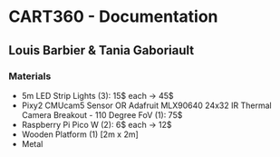 # CART360 - Documentation
## Louis Barbier & Tania Gaboriault
### Materials
- 5m LED Strip Lights (3): 15$ each -> 45$
- Pixy2 CMUcam5 Sensor OR Adafruit MLX90640 24x32 IR Thermal Camera Breakout - 110 Degree FoV (1): 75$
- Raspberry Pi Pico W (2): 6$ each -> 12$
- Wooden Platform (1) [2m x 2m]
- Metal
